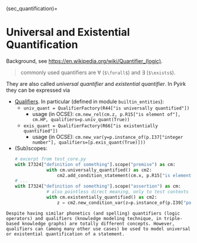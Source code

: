 (sec_quantification)=
# Universal and Existential Quantification

Background, see <https://en.wikipedia.org/wiki/Quantifier_(logic)>.

> commonly used quantifiers are ∀ (`$\forall$`) and ∃ (`$\exists$`).

They are also called *universal quantifier* and *existential quantifier*. In Pyirk they can be expressed via

- [Qualifiers](sec_qualifiers). In particular (defined in module `builtin_entities`):
    - `univ_quant = QualifierFactory(R44["is universally quantified"])`
        - usage (in OCSE): `cm.new_rel(cm.z, p.R15["is element of"], cm.HP, qualifiers=p.univ_quant(True))`
    - `exis_quant = QualifierFactory(R66["is existentially quantified"])`
        - usage (in OCSE): `cm.new_var(y=p.instance_of(p.I37["integer number"], qualifiers=[p.exis_quant(True)]))`
- (Sub)scopes:
    ```python
    # excerpt from test_core.py
    with I7324["definition of something"].scope("premise") as cm:
                with cm.universally_quantified() as cm2:
                    cm2.add_condition_statement(cm.x, p.R15["is element of"], my_set)
    # ...
    with I7324["definition of something"].scope("assertion") as cm:
                # also pointless direct meaning, only to test contexts
                with cm.existentially_quantified() as cm2:
                    z = cm2.new_condition_var(z=p.instance_of(p.I39["positive integer"]))
    ```


```{warning}
Despite having similar phonetics (and spelling) quantifiers (logic operators) and qualifiers (knowledge modeling technique, in triple-based knowledge graphs) are totally different concepts. However, qualifiers can (among many other use cases) be used to model universal or existential quantification of a statement.
```
